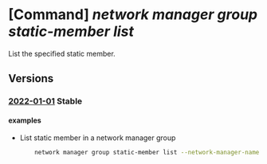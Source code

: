 # [Command] _network manager group static-member list_

List the specified static member.

## Versions

### [2022-01-01](/Resources/mgmt-plane/L3N1YnNjcmlwdGlvbnMve30vcmVzb3VyY2Vncm91cHMve30vcHJvdmlkZXJzL21pY3Jvc29mdC5uZXR3b3JrL25ldHdvcmttYW5hZ2Vycy97fS9uZXR3b3JrZ3JvdXBzL3t9L3N0YXRpY21lbWJlcnM=/2022-01-01.xml) **Stable**

<!-- mgmt-plane /subscriptions/{}/resourcegroups/{}/providers/microsoft.network/networkmanagers/{}/networkgroups/{}/staticmembers 2022-01-01 -->

#### examples

- List static member in a network manager group
    ```bash
        network manager group static-member list --network-manager-name "testNetworkManager" --resource-group "rg1" --network-group-name "testNetworkManagerGroup"
    ```
